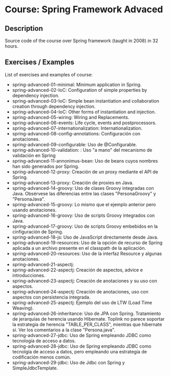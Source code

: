 # Course: Spring Framework Advaced

## Description

Source code of the course over Spring framework (taught in 2008) in 32 hours.

## Exercises / Examples

List of exercises and examples of course:

- spring-advanced-01-minimal: Minimum application in Spring.
- spring-advanced-02-IoC: Configuration of simple properties by dependency injection.
- spring-advanced-03-IoC: Simple bean instantiation and collaboration creation through dependency injection.
- spring-advanced-04-IoC: Other forms of instantiation and injection.
- spring-advanced-05-wiring: Wiring and Replacements.
- spring-advanced-06-events: Life cycle, events and postprocessors.
- spring-advanced-07-internationalization: Internationalization.
- spring-advanced-08-config-annotations: Configuración con anotaciones.
- spring-advanced-09-configurable: Uso de @Configurable.
- spring-advanced-10-validation: : Uso "a mano" del mecanismo de validación en Spring
- spring-advanced-11-annonimus-bean: Uso de beans cuyos nombres han sido generados por Spring.
- spring-advanced-12-proxy: Creación de un proxy mediante el API de Spring.
- spring-advanced-13-proxy: Creación de proxies en Java.
- spring-advanced-14-groovy: Uso de clases Groovy integradas con Java. Obsérvese las diferencias entre las clases "PersonaGroovy" y "PersonaJava".
- spring-advanced-15-groovy: Lo mismo que el ejemplo anterior pero usando anotaciones.
- spring-advanced-16-groovy: Uso de scripts Groovy integrados con Java.
- spring-advanced-17-groovy: Uso de scripts Groovy embebidos en la cinfiguración de Spring.
- spring-advanced-18-js: Uso de JavaScript directamente desde Java.
- spring-advanced-19-resources: Uso de la opción de recurso de Spring aplicada a un archivo presente en el classpath de la aplicación.
- spring-advanced-20-resources: Uso de la interfaz Resource y algunas anotaciones.
- spring-advanced-21-aspectj:
- spring-advanced-22-aspectj: Creación de aspectos, advice e introducciones.
- spring-advanced-23-aspectj: Creación de anotaciones y su uso con aspectos.
- spring-advanced-24-aspectj: Creación de anotaciones, uso con aspectos con persistencia integrada.
- spring-advanced-25-aspectj: Ejemplo del uso de LTW (Load Time Weaving).
- spring-advanced-26-inheritance: Uso de JPA con Spring. Tratamiento de jerarquías de herencia usando Hibernate. Toplink no parece soportar la estrategia de herencia "TABLE_PER_CLASS", mientras que hibernate sí. Ver los comentarios a la clase "Persona.java".
- spring-advanced-27-jdbc: Uso de Spring empleando JDBC como tecnología de acceso a datos.
- spring-advanced-28-jdbc: Uso de Spring empleando JDBC como tecnolgía de acceso a datos, pero empleando una estrategia de codificación menos común.
- spring-advanced-29-jdbc: Uso de Jdbc con Spring y SimpleJdbcTemplate.
